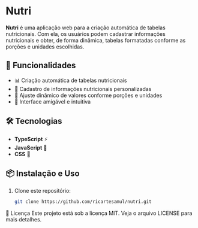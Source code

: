 # Nutri

**Nutri** é uma aplicação web para a criação automática de tabelas nutricionais. Com ela, os usuários podem cadastrar informações nutricionais e obter, de forma dinâmica, tabelas formatadas conforme as porções e unidades escolhidas.

## 🚀 Funcionalidades

- 📊 Criação automática de tabelas nutricionais
- 📝 Cadastro de informações nutricionais personalizadas
- 📏 Ajuste dinâmico de valores conforme porções e unidades
- 🎨 Interface amigável e intuitiva

## 🛠 Tecnologias

- **TypeScript** ⚡
- **JavaScript** 📜
- **CSS** 🎨

## 📦 Instalação e Uso

1. Clone este repositório:
   ```bash
   git clone https://github.com/ricartesamul/nutri.git
   ```

📄 Licença
Este projeto está sob a licença MIT. Veja o arquivo LICENSE para mais detalhes.
